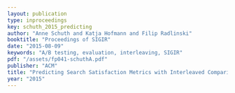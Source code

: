 ```yaml
---
layout: publication
type: inproceedings
key: schuth_2015_predicting
author: "Anne Schuth and Katja Hofmann and Filip Radlinski"
booktitle: "Proceedings of SIGIR"
date: "2015-08-09"
keywords: "A/B testing, evaluation, interleaving, SIGIR"
pdf: "/assets/fp041-schuthA.pdf"
publisher: "ACM"
title: "Predicting Search Satisfaction Metrics with Interleaved Comparisons"
year: "2015"
---
```

